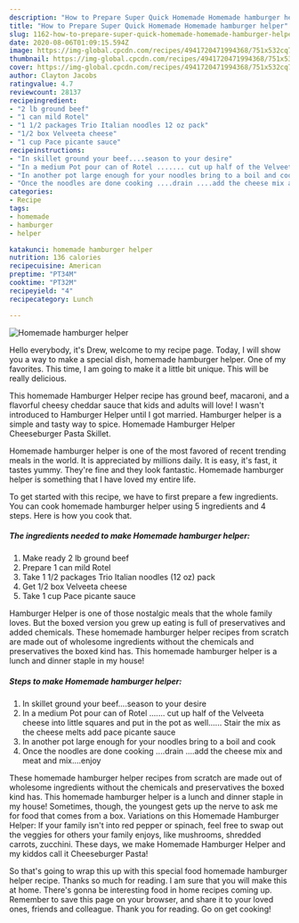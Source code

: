 ```yaml
---
description: "How to Prepare Super Quick Homemade Homemade hamburger helper"
title: "How to Prepare Super Quick Homemade Homemade hamburger helper"
slug: 1162-how-to-prepare-super-quick-homemade-homemade-hamburger-helper
date: 2020-08-06T01:09:15.594Z
image: https://img-global.cpcdn.com/recipes/4941720471994368/751x532cq70/homemade-hamburger-helper-recipe-main-photo.jpg
thumbnail: https://img-global.cpcdn.com/recipes/4941720471994368/751x532cq70/homemade-hamburger-helper-recipe-main-photo.jpg
cover: https://img-global.cpcdn.com/recipes/4941720471994368/751x532cq70/homemade-hamburger-helper-recipe-main-photo.jpg
author: Clayton Jacobs
ratingvalue: 4.7
reviewcount: 28137
recipeingredient:
- "2 lb ground beef"
- "1 can mild Rotel"
- "1 1/2 packages Trio Italian noodles 12 oz pack"
- "1/2 box Velveeta cheese"
- "1 cup Pace picante sauce"
recipeinstructions:
- "In skillet ground your beef....season to your desire"
- "In a medium Pot pour can of Rotel ....... cut up half of the Velveeta cheese into little squares and put in the pot as well...... Stair the mix as the cheese melts add pace picante sauce"
- "In another pot large enough for your noodles bring to a boil and cook"
- "Once the noodles are done cooking ....drain ....add the cheese mix and meat and mix....enjoy"
categories:
- Recipe
tags:
- homemade
- hamburger
- helper

katakunci: homemade hamburger helper 
nutrition: 136 calories
recipecuisine: American
preptime: "PT34M"
cooktime: "PT32M"
recipeyield: "4"
recipecategory: Lunch

---
```



![Homemade hamburger helper](https://img-global.cpcdn.com/recipes/4941720471994368/751x532cq70/homemade-hamburger-helper-recipe-main-photo.jpg)

Hello everybody, it's Drew, welcome to my recipe page. Today, I will show you a way to make a special dish, homemade hamburger helper. One of my favorites. This time, I am going to make it a little bit unique. This will be really delicious.

This homemade Hamburger Helper recipe has ground beef, macaroni, and a flavorful cheesy cheddar sauce that kids and adults will love! I wasn&#39;t introduced to Hamburger Helper until I got married. Hamburger helper is a simple and tasty way to spice. Homemade Hamburger Helper Cheeseburger Pasta Skillet.

Homemade hamburger helper is one of the most favored of recent trending meals in the world. It is appreciated by millions daily. It is easy, it's fast, it tastes yummy. They're fine and they look fantastic. Homemade hamburger helper is something that I have loved my entire life.


To get started with this recipe, we have to first prepare a few ingredients. You can cook homemade hamburger helper using 5 ingredients and 4 steps. Here is how you cook that.

<!--inarticleads1-->

##### The ingredients needed to make Homemade hamburger helper:

1. Make ready 2 lb ground beef
1. Prepare 1 can mild Rotel
1. Take 1 1/2 packages Trio Italian noodles (12 oz) pack
1. Get 1/2 box Velveeta cheese
1. Take 1 cup Pace picante sauce


Hamburger Helper is one of those nostalgic meals that the whole family loves. But the boxed version you grew up eating is full of preservatives and added chemicals. These homemade hamburger helper recipes from scratch are made out of wholesome ingredients without the chemicals and preservatives the boxed kind has. This homemade hamburger helper is a lunch and dinner staple in my house! 

<!--inarticleads2-->

##### Steps to make Homemade hamburger helper:

1. In skillet ground your beef....season to your desire
1. In a medium Pot pour can of Rotel ....... cut up half of the Velveeta cheese into little squares and put in the pot as well...... Stair the mix as the cheese melts add pace picante sauce
1. In another pot large enough for your noodles bring to a boil and cook
1. Once the noodles are done cooking ....drain ....add the cheese mix and meat and mix....enjoy


These homemade hamburger helper recipes from scratch are made out of wholesome ingredients without the chemicals and preservatives the boxed kind has. This homemade hamburger helper is a lunch and dinner staple in my house! Sometimes, though, the youngest gets up the nerve to ask me for food that comes from a box. Variations on this Homemade Hamburger Helper: If your family isn&#39;t into red pepper or spinach, feel free to swap out the veggies for others your family enjoys, like mushrooms, shredded carrots, zucchini. These days, we make Homemade Hamburger Helper and my kiddos call it Cheeseburger Pasta! 

So that's going to wrap this up with this special food homemade hamburger helper recipe. Thanks so much for reading. I am sure that you will make this at home. There's gonna be interesting food in home recipes coming up. Remember to save this page on your browser, and share it to your loved ones, friends and colleague. Thank you for reading. Go on get cooking!
